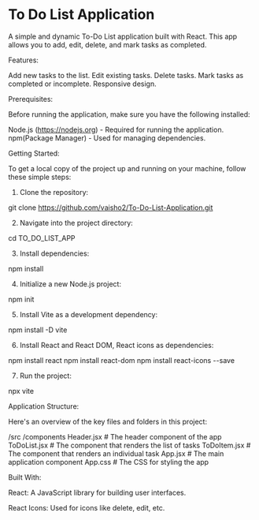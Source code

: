 # To Do List Application

A simple and dynamic To-Do List application built with React. This app allows you to add, edit, delete, and mark tasks as completed.

Features:

Add new tasks to the list.
Edit existing tasks.
Delete tasks.
Mark tasks as completed or incomplete.
Responsive design.

Prerequisites:

Before running the application, make sure you have the following installed:

Node.js (https://nodejs.org) - Required for running the application.
npm(Package Manager) - Used for managing dependencies.

Getting Started:

To get a local copy of the project up and running on your machine, follow these simple steps:

1. Clone the repository:

git clone https://github.com/vaisho2/To-Do-List-Application.git

2. Navigate into the project directory:

cd TO_DO_LIST_APP

3. Install dependencies:

npm install

4. Initialize a new Node.js project:

npm init

5. Install Vite as a development dependency:

npm install -D vite

6. Install React and React DOM, React icons as dependencies:

npm install react
npm install react-dom
npm install react-icons --save

7. Run the project:

npx vite

Application Structure:

Here's an overview of the key files and folders in this project:

/src
  /components
    Header.jsx        # The header component of the app
    ToDoList.jsx      # The component that renders the list of tasks
    ToDoItem.jsx      # The component that renders an individual task
  App.jsx             # The main application component
  App.css             # The CSS for styling the app
  
Built With:

React: A JavaScript library for building user interfaces.

React Icons: Used for icons like delete, edit, etc.


